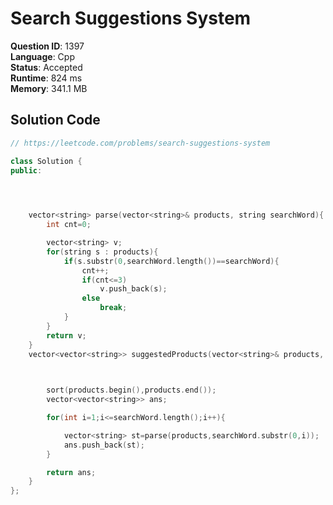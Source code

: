 # Search Suggestions System

**Question ID**: 1397  
**Language**: Cpp  
**Status**: Accepted  
**Runtime**: 824 ms  
**Memory**: 341.1 MB  

## Solution Code
```cpp
// https://leetcode.com/problems/search-suggestions-system

class Solution {
public:

 


    vector<string> parse(vector<string>& products, string searchWord){
        int cnt=0;

        vector<string> v;
        for(string s : products){
            if(s.substr(0,searchWord.length())==searchWord){
                cnt++;
                if(cnt<=3)
                    v.push_back(s);
                else
                    break;
            }
        }
        return v;
    }
    vector<vector<string>> suggestedProducts(vector<string>& products, string searchWord) {
        


        sort(products.begin(),products.end());
        vector<vector<string>> ans;

        for(int i=1;i<=searchWord.length();i++){

            vector<string> st=parse(products,searchWord.substr(0,i));
            ans.push_back(st);
        }

        return ans;
    }
};
```
